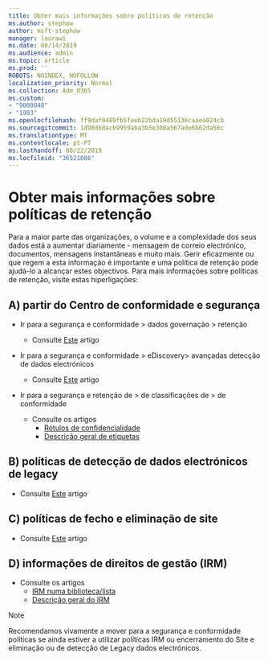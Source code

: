 ```yaml
---
title: Obter mais informações sobre políticas de retenção
ms.author: stephow
author: msft-stephow
manager: laurawi
ms.date: 08/14/2019
ms.audience: admin
ms.topic: article
ms.prod: ''
ROBOTS: NOINDEX, NOFOLLOW
localization_priority: Normal
ms.collection: Adm_O365
ms.custom:
- "9000048"
- "1983"
ms.openlocfilehash: ff9daf0489fb5feeb22bda19d55136caaea024cb
ms.sourcegitcommit: 1d98db8acb9959aba3b5e308a567ade6b62da56c
ms.translationtype: MT
ms.contentlocale: pt-PT
ms.lasthandoff: 08/22/2019
ms.locfileid: "36521686"
---
```

# <a name="more-info-about-retention-policies"></a>Obter mais informações sobre políticas de retenção

Para a maior parte das organizações, o volume e a complexidade dos seus dados está a aumentar diariamente - mensagem de correio electrónico, documentos, mensagens instantâneas e muito mais. Gerir eficazmente ou que regem a esta informação é importante e uma política de retenção pode ajudá-lo a alcançar estes objectivos. Para mais informações sobre políticas de retenção, visite estas hiperligações:

## <a name="a-from-security-and-compliance-center"></a>A) partir do Centro de conformidade e segurança

- Ir para a segurança e conformidade > dados governação > retenção
  - Consulte [Este](https://docs.microsoft.com/office365/securitycompliance/retention-policies) artigo

- Ir para a segurança e conformidade > eDiscovery> avançadas detecção de dados electrónicos 
  - Consulte [Este](https://docs.microsoft.com/office365/securitycompliance/ediscovery-cases) artigo

- Ir para a segurança e retenção de > de classificações de > de conformidade
  - Consulte os artigos
    - [Rótulos de confidencialidade](https://docs.microsoft.com/office365/securitycompliance/sensitivity-labels)
    - [Descrição geral de etiquetas](https://docs.microsoft.com/office365/securitycompliance/labels)

## <a name="b-legacy-ediscovery-policies"></a>B) políticas de detecção de dados electrónicos de legacy

- Consulte [Este](https://support.office.com/article/Set-up-an-eDiscovery-Center-in-SharePoint-Online-A18F8975-AA7F-43B4-A7D6-001D14744D8E) artigo

## <a name="c-site-closure-and-deletion-policies"></a>C) políticas de fecho e eliminação de site

- Consulte [Este](https://support.office.com/article/Use-policies-for-site-closure-and-deletion-A8280D82-27FD-48C5-9ADF-8A5431208BA5) artigo  

## <a name="d-information-rights-management-irm"></a>D) informações de direitos de gestão (IRM)

- Consulte os artigos
  - [IRM numa biblioteca/lista](https://support.office.com/article/apply-information-rights-management-to-a-list-or-library-3bdb5c4e-94fc-4741-b02f-4e7cc3c54aa1)
  - [Descrição geral do IRM](https://support.office.com/article/create-and-apply-information-management-policies-eb501fe9-2ef6-4150-945a-65a6451ee9e9)

> [!Note]
> Recomendamos vivamente a mover para a segurança e conformidade políticas se ainda estiver a utilizar políticas IRM ou encerramento do Site e eliminação ou de detecção de Legacy dados electrónicos.
